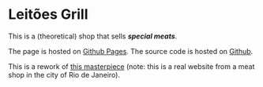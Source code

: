 # Leitões Grill

This is a (theoretical) shop that sells ***special meats***.

The page is hosted on [Github Pages](https://parseiro.github.io/leitoesGrill/). The source code is hosted on [Github](https://github.com/parseiro/leitoesGrill).

This is a rework of [this masterpiece](https://deliciasdacarn8.wixsite.com/meusite/) (note: this is a real website from a meat shop in the city of Rio de Janeiro).
